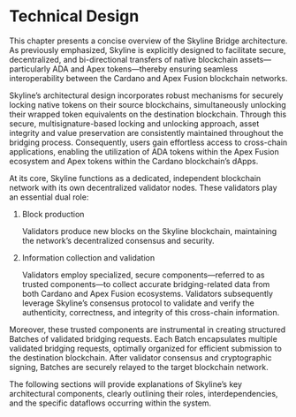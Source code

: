 # Technical Design

This chapter presents a concise overview of the Skyline Bridge architecture. As previously emphasized, Skyline is explicitly designed to facilitate secure, decentralized, and bi-directional transfers of native blockchain assets—particularly ADA and Apex tokens—thereby ensuring seamless interoperability between the Cardano and Apex Fusion blockchain networks.

Skyline’s architectural design incorporates robust mechanisms for securely locking native tokens on their source blockchains, simultaneously unlocking their wrapped token equivalents on the destination blockchain. Through this secure, multisignature-based locking and unlocking approach, asset integrity and value preservation are consistently maintained throughout the bridging process. Consequently, users gain effortless access to cross-chain applications, enabling the utilization of ADA tokens within the Apex Fusion ecosystem and Apex tokens within the Cardano blockchain’s dApps.

At its core, Skyline functions as a dedicated, independent blockchain network with its own decentralized validator nodes. These validators play an essential dual role:

1.  Block production

    Validators produce new blocks on the Skyline blockchain, maintaining the network’s decentralized consensus and security.
2.  Information collection and validation

    Validators employ specialized, secure components—referred to as trusted components—to collect accurate bridging-related data from both Cardano and Apex Fusion ecosystems. Validators subsequently leverage Skyline’s consensus protocol to validate and verify the authenticity, correctness, and integrity of this cross-chain information.

Moreover, these trusted components are instrumental in creating structured Batches of validated bridging requests. Each Batch encapsulates multiple validated bridging requests, optimally organized for efficient submission to the destination blockchain. After validator consensus and cryptographic signing, Batches are securely relayed to the target blockchain network.

The following sections will provide explanations of Skyline’s key architectural components, clearly outlining their roles, interdependencies, and the specific dataflows occurring within the system.
